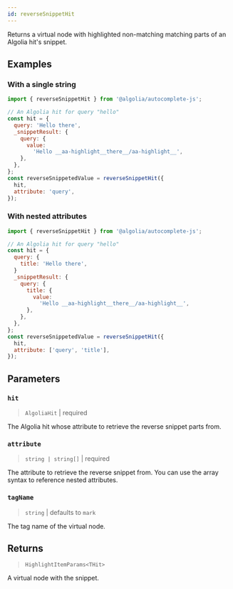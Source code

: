 ```yaml
---
id: reverseSnippetHit
---
```


Returns a virtual node with highlighted non-matching matching parts of an Algolia hit's snippet.

## Examples

### With a single string

```js
import { reverseSnippetHit } from '@algolia/autocomplete-js';

// An Algolia hit for query "hello"
const hit = {
  query: 'Hello there',
  _snippetResult: {
    query: {
      value:
        'Hello __aa-highlight__there__/aa-highlight__',
    },
  },
};
const reverseSnippetedValue = reverseSnippetHit({
  hit,
  attribute: 'query',
});
```

### With nested attributes

```js
import { reverseSnippetHit } from '@algolia/autocomplete-js';

// An Algolia hit for query "hello"
const hit = {
  query: {
    title: 'Hello there',
  }
  _snippetResult: {
    query: {
      title: {
        value:
          'Hello __aa-highlight__there__/aa-highlight__',
      },
    },
  },
};
const reverseSnippetedValue = reverseSnippetHit({
  hit,
  attribute: ['query', 'title'],
});
```

## Parameters

### `hit`

> `AlgoliaHit` | required

The Algolia hit whose attribute to retrieve the reverse snippet parts from.

### `attribute`

> `string | string[]` | required

The attribute to retrieve the reverse snippet from. You can use the array syntax to reference nested attributes.

### `tagName`

> `string` | defaults to `mark`

The tag name of the virtual node.

## Returns

> `HighlightItemParams<THit>`

A virtual node with the snippet.
